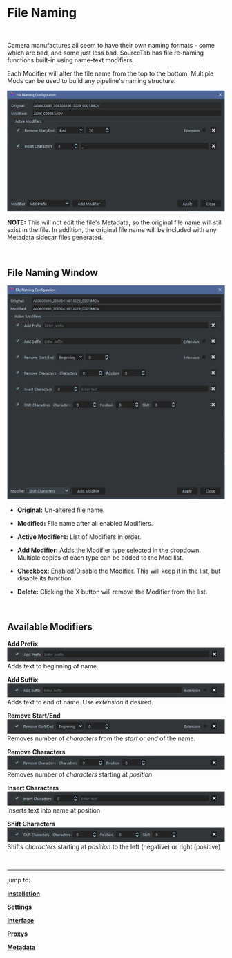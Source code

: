 # **File Naming**

<br>

Camera manufactures all seem to have their own naming formats - some which are bad, and some just less bad.  SourceTab has file re-naming functions built-in using name-text modifiers.

Each Modifier will alter the file name from the top to the bottom.  Multiple Mods can be used to build any pipeline's naming structure.

![Mods Example](DocsImages/mods_example.png)

**NOTE:** This will not edit the file's Metadata, so the original file name will still exist in the file.  In addition, the original file name will be included with any Metadata sidecar files generated.

<br>

##  File Naming Window
![Mods Overview](DocsImages/mods_overview.png)

- **Original:**  Un-altered file name.

- **Modified:**  File name after all enabled Modifiers.

- **Active Modifiers:** List of Modifiers in order.

- **Add Modifier:** Adds the Modifier type selected in the dropdown.  Multiple copies of each type can be added to the Mod list.

- **Checkbox:** Enabled/Disable the Modifier.  This will keep it in the list, but disable its function.

- **Delete:** Clicking the X button will remove the Modifier from the list.

<br>

## Available Modifiers

**Add Prefix**<br>
![Mods Overview](DocsImages/mods_addPrefix.png)<br>
Adds text to beginning of name.

**Add Suffix**<br>
![Mods Overview](DocsImages/mods_addSuffix.png)<br>
Adds text to end of name. Use *extension* if desired.

**Remove Start/End**<br>
![Mods Overview](DocsImages/mods_remStrtEnd.png)<br>
Removes number of *characters* from the *start* or *end* of the name.

**Remove Characters**<br>
![Mods Overview](DocsImages/mods_remChars.png)<br>
Removes number of *characters* starting at *position*

**Insert Characters**<br>
![Mods Overview](DocsImages/mods_insChars.png)<br>
Inserts text into name at position

**Shift Characters**<br>
![Mods Overview](DocsImages/mods_shtChars.png)<br>
Shifts *characters* starting at *position* to the left (negative) or right (positive)

<br>

___
jump to:

[**Installation**](Doc-Installation.md)

[**Settings**](Doc-Settings.md)

[**Interface**](doc-Interface.md)

[**Proxys**](Doc-Proxys.md)

[**Metadata**](Doc-Metadata.md)